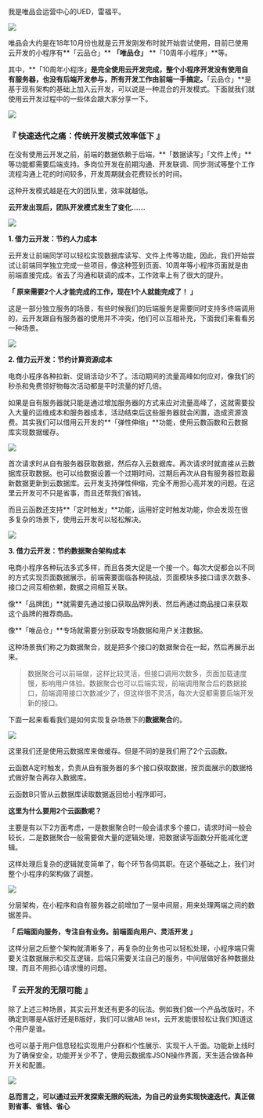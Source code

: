 我是唯品会运营中心的UED，雷福平。

![](https://puui.qpic.cn/vupload/0/20190723_1563868176759_6qhqzn4ynt6.jpeg/0)

唯品会大约是在18年10月份也就是云开发刚发布时就开始尝试使用，目前已使用云开发的小程序有**「云品仓」** **「唯品仓」** **「10周年小程序」**等。

其中，**「10周年小程序」**是完全使用云开发完成，整个小程序开发没有使用自有服务器，也没有后端开发参与，所有开发工作由前端一手搞定。**「云品仓」**是基于现有架构的基础上加入云开发，可以说是一种混合的开发模式。下面就我们就使用云开发过程中的一些体会跟大家分享一下。

![](https://puui.qpic.cn/vupload/0/20190723_1563868249670_i5nrfyp6y0p.jpeg/0)

### 『 快速迭代之痛：传统开发模式效率低下 』

在没有使用云开发之前，前端的数据依赖于后端，**「数据读写」「文件上传」**等功能都需要后端支持。多岗位开发在前期沟通、开发联调、同步测试等整个工作流程沟通上花的时间较多，开发周期就会花费较长的时间。

这种开发模式越是在大的团队里，效率就越低。

**云开发出现后，团队开发模式发生了变化......**

![](https://puui.qpic.cn/vupload/0/20190723_1563868394097_ucfmf8mea2.jpeg/0)

**1. 借力云开发：节约人力成本**

云开发让前端同学可以轻松实现数据库读写、文件上传等功能，因此，我们开始尝试让前端同学独立完成一些项目，像这种签到页面、10周年等小程序页面就是由前端直接完成。省去了沟通和联调的成本，工作效率上有了很大的提升。

**「 原来需要2个人才能完成的工作，现在1个人就能完成了！ 」**

这是一部分独立服务的场景，有些时候我们的后端服务是需要同时支持多终端调用的，云开发跟自有服务器的使用并不冲突，他们可以互相补充，下面我们来看看另一种场景。

![](https://puui.qpic.cn/vupload/0/20190723_1563868492471_d21qol3t78a.png/0#pic_center)

**2. 借力云开发：节约计算资源成本**

电商小程序各种拉新、促销活动少不了。活动期间的流量高峰如何应对，像我们的秒杀和免费领好物每次活动都是平时流量的好几倍。
 
如果是自有服务器就只能是通过增加服务器的方式来应对流量高峰了，这就需要投入大量的运维成本和服务器成本，活动结束后这些服务器就会闲置，造成资源浪费。其实我们可以借用云开发的**「弹性伸缩」**功能，使用云数函数和云数据库实现数据缓存。

![](https://puui.qpic.cn/vupload/0/20190723_1563868658017_zpa9rki6oop.jpeg/0)

首次请求时从自有服务器获取数据，然后存入云数据库。再次请求时就直接从云数据库获取数据。也可以给数据设置一个过期时间，过期后再次从自有服务器拉取最新数据更新到云数据库。云开发支持弹性伸缩，完全不用担心高并发的问题。在这里云开发可不只是省事，而且还帮我们省钱。

而且云函数还支持**「定时触发」**功能，运用好定时触发功能，你会发现在很多复杂的场景下，使用云开发可以轻松解决。

![](https://puui.qpic.cn/vupload/0/20190723_1563868720443_irf6x2fl7ar.jpeg/0)

**3. 借力云开发：节约数据聚合架构成本**

电商小程序各种玩法多式多样，而且各类大促是一个接一个。每次大促都会以不同的方式实现页面数据展示。前端需要面临各种挑战，页面模块多接口请求次数多、接口之间互相依赖，数据之间相互关联。

像**「品牌团」**就需要先通过接口获取品牌列表、然后再通过商品接口来获取这个品牌的推荐商品。

像**「唯品仓」**专场就需要分别获取专场数据和用户关注数据。

这种场景我们称之为数据聚合，就是把多个接口的数据聚合在一起，然后再展示出来。
> 数据聚合可以前端做，这样比较灵活，但接口调用次数多，页面加载速度慢，影响用户体验。数据聚合也可以后端实现，前端调用聚合后的数据接口，前端调用接口次数减少了，但这样很不灵活，每次大促都需要后端开发新的接口。

下面一起来看看我们是如何实现复杂场景下的**数据聚合**的。

![](https://puui.qpic.cn/vupload/0/20190723_1563868830126_iopjg2r52o7.jpeg/0)

这里我们还是使用云数据库来做缓存。但是不同的是我们用了2个云函数。

云函数A定时触发，负责从自有服务器的多个接口获取数据，按页面展示的数据格式做好聚合再存入数据库。

云函数B只管从云数据库读取数据返回给小程序即可。

**这里为什么要用2个云函数呢？**

主要是有以下2方面考虑，一是数据聚合时一般会请求多个接口，请求时间一般会较长，二是数据聚合一般需要做大量的逻辑处理，把数据读写函数分开能减化逻辑。

这样处理后复杂的逻辑就变简单了，每个环节各伺其职。在这个基础之上，我们对整个小程序的架构做了调整。

![](https://puui.qpic.cn/vupload/0/20190723_1563868900192_sxwl2wcwlhl.jpeg/0)

分层架构，在小程序和自有服务器之前增加了一层中间层，用来处理两端之间的数据差异。

**「 后端面向服务，专注自有业务。前端面向用户、灵活开发 」**

这样分层之后整个架构就清晰多了，再复杂的业务也可以轻松处理，小程序端只需要关注数据展示和交互逻辑，后端只需要关注自己的服务，中间层做好各种数据处理，而且不用担心请求慢的问题。

### 『 云开发的无限可能 』

除了上述三种场景，其实云开发还有更多的玩法。例如我们做一个产品改版时，不确定到哪是A版好还是B版好，我们可以做AB test，云开发能很轻松让我们知道这个用户是谁。

也可以基于用户信息轻松实现用户分群和个性展示、实现千人千面。功能新上线时为了确保安全，功能开关少不了，使用云数据库JSON操作界面，天生适合做各种开关和配置。

![](https://puui.qpic.cn/vupload/0/20190723_1563868983997_npr7megznye.jpeg/0)

**总而言之，可以通过云开发探索无限的玩法，为自己的业务实现快速迭代，真正做到省事、省钱、省心**
